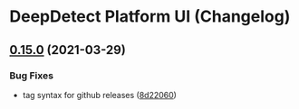 # DeepDetect Platform UI (Changelog)

## [0.15.0](https://github.com/jolibrain/platform_ui/compare/v0.14.0...v0.15.0) (2021-03-29)

### Bug Fixes

* tag syntax for github releases ([8d22060](https://github.com/jolibrain/platform_ui/commit/8d2206093a2c39797691ff97c93e1492d4ddea99))
